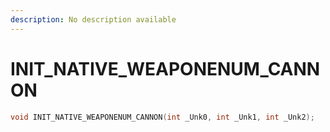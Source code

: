 ```yaml
---
description: No description available 
---
```


# INIT_NATIVE_WEAPONENUM_CANNON

```cpp
void INIT_NATIVE_WEAPONENUM_CANNON(int _Unk0, int _Unk1, int _Unk2);
```